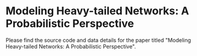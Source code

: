 # Modeling Heavy-tailed Networks: A Probabilistic Perspective
Please find the source code and data details for the paper titled "Modeling Heavy-tailed Networks: A Probabilistic Perspective". 
